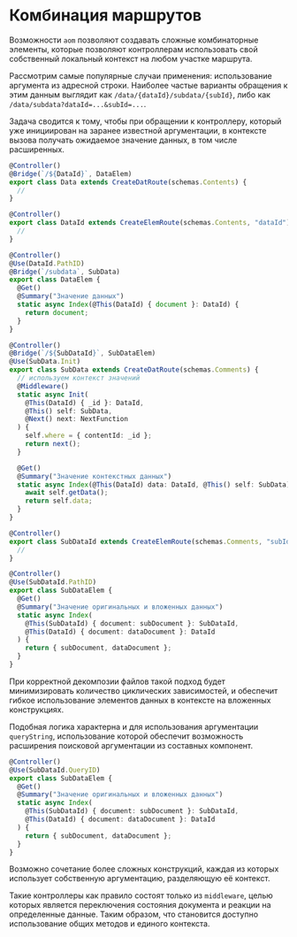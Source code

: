 # Комбинация маршрутов

Возможности `aom` позволяют создавать сложные комбинаторные элементы, которые позволяют
контроллерам использовать свой собственный локальный контекст на любом участке маршрута.

Рассмотрим самые популярные случаи применения: использование аргумента из адресной строки.
Наиболее частые варианты обращения к этим данным выглядит как `/data/{dataId}/subdata/{subId}`,
либо как `/data/subdata?dataId=...&subId=...`.

Задача сводится к тому, чтобы при обращении к контроллеру, который уже инициирован на заранее известной
аргументации, в контексте вызова получать ожидаемое значение данных, в том числе расширенных.

```ts
@Controller()
@Bridge(`/${DataId}`, DataElem)
export class Data extends CreateDatRoute(schemas.Contents) {
  //
}

@Controller()
export class DataId extends CreateElemRoute(schemas.Contents, "dataId") {
  //
}

@Controller()
@Use(DataId.PathID)
@Bridge(`/subdata`, SubData)
export class DataElem {
  @Get()
  @Summary("Значение данных")
  static async Index(@This(DataId) { document }: DataId) {
    return document;
  }
}

@Controller()
@Bridge(`/${SubDataId}`, SubDataElem)
@Use(SubData.Init)
export class SubData extends CreateDatRoute(schemas.Comments) {
  // используем контекст значений
  @Middleware()
  static async Init(
    @This(DataId) { _id }: DataId,
    @This() self: SubData,
    @Next() next: NextFunction
  ) {
    self.where = { contentId: _id };
    return next();
  }

  @Get()
  @Summary("Значение контекстных данных")
  static async Index(@This(DataId) data: DataId, @This() self: SubData) {
    await self.getData();
    return self.data;
  }
}

@Controller()
export class SubDataId extends CreateElemRoute(schemas.Comments, "subId") {
  //
}

@Controller()
@Use(SubDataId.PathID)
export class SubDataElem {
  @Get()
  @Summary("Значение оригинальных и вложенных данных")
  static async Index(
    @This(SubDataId) { document: subDocument }: SubDataId,
    @This(DataId) { document: dataDocument }: DataId
  ) {
    return { subDocument, dataDocument };
  }
}
```

При корректной декомпозии файлов такой подход будет минимизировать количество циклических зависимостей,
и обеспечит гибкое использование элементов данных в контексте на вложенных конструкциях.

Подобная логика характерна и для использования аргументации `queryString`, использование которой обеспечит
возможность расширения поисковой аргументации из составных компонент.

```ts
@Controller()
@Use(SubDataId.QueryID)
export class SubDataElem {
  @Get()
  @Summary("Значение оригинальных и вложенных данных")
  static async Index(
    @This(SubDataId) { document: subDocument }: SubDataId,
    @This(DataId) { document: dataDocument }: DataId
  ) {
    return { subDocument, dataDocument };
  }
}
```

Возможно сочетание более сложных конструкций, каждая из которых использует собственную аргументацию,
разделяющую её контекст.

Такие контроллеры как правило состоят только из `middleware`, целью которых является переключения состояния
документа и реакции на определенные данные. Таким образом, что становится доступно использование общих методов
и единого контекста.
